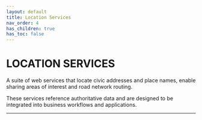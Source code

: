 ```yaml
---
layout: default
title: Location Services
nav_order: 4
has_children: true
has_toc: false
---
```


# LOCATION SERVICES

A suite of web services that locate civic addresses and place names, enable sharing areas of interest and road network routing.

These services reference authoritative data and are designed to be integrated into business workflows and applications.

-------------------------------------------------------
